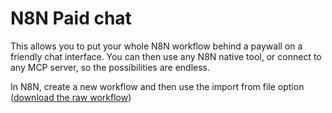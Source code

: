 # N8N Paid chat

This allows you to put your whole N8N workflow behind a paywall on a friendly chat interface. You can then use any N8N native tool, or connect to any MCP server, so the possibilities are endless.

In N8N, create a new workflow and then use the import from file option ([download the raw workflow](./n8n-paid-chat.json))

